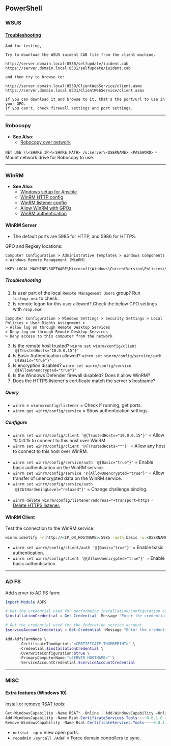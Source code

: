 ## PowerShell

### WSUS

#### [Troubleshooting](https://community.spiceworks.com/topic/2194028-windows-update-error-0x80244022)
```
And for testing,

Try to download the WSUS iuident CAB file from the client machine.

http://server.domain.local:8530/selfupdate/iuident.cab
https://server.domain.local:8531/selfupdate/iuident.cab

and then try to browse to:

http://server.domain.local:8530/ClientWebService/client.asmx
https://server.domain.local:8531/ClientWebService/client.asmx

If you can download it and browse to it, that's the port/url to use in your GPO.
If you can't, check firewall settings and port settings.
```


---
### Robocopy

- **See Also**:
  - [Robocopy over network](https://klyavlin.wordpress.com/2012/09/19/robocopy-network-usernamepassword/)

`NET USE \\<SHARE IP>\<SHARE PATH> /u:server\<USERNAME> <PASSWORD>` = Mount network drive for Robocopy to use.


---
### WinRM

- **See Also**:
  - [Windows setup for Ansible](https://docs.ansible.com/ansible/latest/user_guide/windows_setup.html)
  - [WinRM HTTP config](https://docs.vmware.com/en/vRealize-Automation/7.5/com.vmware.vrealize.orchestrator-use-plugins.doc/GUID-D4ACA4EF-D018-448A-866A-DECDDA5CC3C1.html)
  - [WinRM listener config](https://stackoverflow.com/questions/17281224/configure-and-listen-successfully-using-winrm-in-powershell)
  - [Allow WinRM with GPOs](https://www.pcwdld.com/winrm-quickconfig-remotely-configure-and-enable)
  - [WinRM authentication](https://docs.microsoft.com/en-us/windows/win32/winrm/authentication-for-remote-connections)

#### WinRM Server

- The default ports are 5985 for HTTP, and 5986 for HTTPS.

GPO and Regkey locations:
```
Computer Configuration > Administrative Templates > Windows Components > Windows Remote Management (WinRM)

HKEY_LOCAL_MACHINE\SOFTWARE\Microsoft\Windows\CurrentVersion\Policies\System\LocalAccountTokenFilterPolicy
```

##### Troubleshooting
1. Is user part of the local `Remote Management Users` group? Run `lustmgr.msc` to check.
2. Is remote logon for this user allowed? Check the below GPO settings with `rsop.exe`:
```
Computer Configuration > Windows Settings > Security Settings > Local Policies > User Rights Assignment >
> Allow log on through Remote Desktop Services
> Deny log on through Remote Desktop Services
> Deny access to this computer from the network
```
3. Is the remote host trusted? `winrm set winrm/config/client '@{TrustedHosts="10.0.0.15"}'`
4. Is Basic Authentication allowed? `winrm set winrm/config/service/auth '@{Basic="true"}'`
5. Is encryption disabled? `winrm set winrm/config/service '@{AllowUnencrypted="true"}'`
6. Is the Windows Defender firewall disabled? Does it allow WinRM?
7. Does the HTTPS listener's certificate match the server's hostname?

##### Query
- `winrm e winrm/config/listener` = Check if running, get ports.
- `winrm get winrm/config/service` = Show authentication settings.

##### Configure
- `winrm set winrm/config/client '@{TrustedHosts="10.0.0.15"}'` = Allow *10.0.0.15* to connect to this host over WinRM.
- `winrm set winrm/config/client '@{TrustedHosts="*"}'` = Allow any host to connect to this host over WinRM.
<br><br>
- `winrm set winrm/config/service/auth '@{Basic="true"}'` =  Enable basic authentication on the WinRM service.
- `winrm set winrm/config/service '@{AllowUnencrypted="true"}'` = Allow transfer of unencrypted data on the WinRM service.
- `winrm set winrm/config/service/auth '@{CbtHardeningLevel="relaxed"}'` = Change challenge binding.
<br><br>
- `winrm delete winrm/config/listener?address=*+transport=https` = [Delete HTTPS listener.](https://www.nicovs.be/?p=399)

#### WinRM Client

Test the connection to the WinRM service:
```bat
winrm identify -r:http://<IP_OR_HOSTNAME>:5985 -auth:basic -u:<USERNAME> -p:<PASSWORD> -encoding:utf-8
```
- `winrm set winrm/config/client/auth '@{Basic="true"}'` = Enable basic authentication.
- `winrm set winrm/config/client '@{AllowUnencrypted="true"}'` = Enable basic authentication.


---
### AD FS

Add server to AD FS farm:
```powershell
Import-Module ADFS

# Get the credential used for performaing installation/configuration of ADFS.
$installationCredential = Get-Credential -Message "Enter the credential for the account used to perform the configuration."

# Get the credential used for the federation service account.
$serviceAccountCredential = Get-Credential -Message "Enter the credential for the Federation Service Account."

Add-AdfsFarmNode \
      -CertificateThumbprint:"<CERTIFICATE THUMBPRINT>" \
      -Credential:$installationCredential \
      -OverwriteConfiguration:$true \
      -PrimaryComputerName:"<SERVER HOSTNAME>" \
      -ServiceAccountCredential:$serviceAccountCredential
```


---
### MISC

#### Extra features (Windows 10)

[Install or remove RSAT tools:](https://www.petri.com/how-to-install-the-remote-server-administration-tools-in-windows-10)
```powershell
Get-WindowsCapability -Name RSAT* -Online | Add-WindowsCapability –Online
Add-WindowsCapability -Name Rsat.CertificateServices.Tools~~~~0.0.1.0 –Online
Remove-WindowsCapability -Name Rsat.CertificateServices.Tools~~~~0.0.1.0 –Online
```

- `netstat -np` = View open ports.
- `repadmin /syncall /AdeP` = Force domain controllers to sync.
